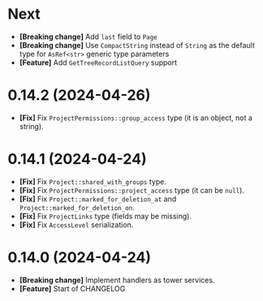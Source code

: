# Next

- **[Breaking change]** Add `last` field to `Page`
- **[Breaking change]** Use `CompactString` instead of `String` as the default type for `AsRef<str>` generic type
  parameters
- **[Feature]** Add `GetTreeRecordListQuery` support

# 0.14.2 (2024-04-26)

- **[Fix]** Fix `ProjectPermissions::group_access` type (it is an object, not a string).

# 0.14.1 (2024-04-24)

- **[Fix]** Fix `Project::shared_with_groups` type.
- **[Fix]** Fix `ProjectPermissions::project_access` type (it can be `null`).
- **[Fix]** Fix `Project::marked_for_deletion_at` and `Project::marked_for_deletion_on`.
- **[Fix]** Fix `ProjectLinks` type (fields may be missing).
- **[Fix]** Fix `AccessLevel` serialization.

# 0.14.0 (2024-04-24)

- **[Breaking change]** Implement handlers as tower services.
- **[Feature]** Start of CHANGELOG

